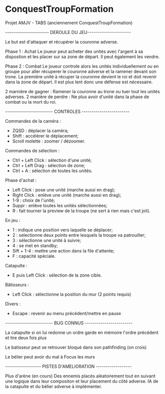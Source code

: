 # ConquestTroupFormation

Projet AMJV - TABS (anciennement ConquestTroupFormation)

---------------------- DEROULE DU JEU----------------------

Le but est d'attaquer et récupérer la couronne adverse.

Phase 1 : Achat
Le joueur peut acheter des unités avec l'argent à sa dispostion et les placer sur sa zone de départ. Il peut également les vendre.

Phase 2 : Combat
Le joueur controle alors les unités individuellement ou en groupe pour aller récuperer le couronne adverse et la ramener devant son trone.
La première unité à récuper la couronne devient le roi et doit revenir dans la zone de départ. Il est plus lent donc une défense est nécessaire.

2 marnière de gagner : Ramener la couronne au trone ou tuer tout les unités adverses.
2 manière de perdre : Ne plus avoir d'unité dans la phase de combat ou la mort du roi.

------------------------ CONTROLES ------------------------

Commandes de la caméra :
- ZQSD : déplacer la caméra;
- Shift : accélérer le déplacement;
- Scroll molette : zoomer / dézoomer.

Commandes de sélection :
- Ctrl + Left Click : sélection d'une unité;
- Ctrl + Left Drag : sélection de zone;
- Ctrl + A : sélection de toutes les unités.

Phase d'achat :
- Left Click : pose une unité (marche aussi en drag);
- Right Click : enlève une unité (marche aussi en drag);
- 1-9 : choix de l'unité;
- Suppr : enlève toutes les unités sélectionnées;
- R : fait tourner la preview de la troupe (ne sert à rien mais c'est joli).

En jeu :
- 1 : indique une position vers laquelle se déplacer;
- 2 : selectionne deux points entre lesquels la troupe va patrouiller;
- 3 : sélectionne une unité à suivre;
- 4 : se met en standby;
- Sift + 1-4 : mettre une action dans la file d'attente;
- F : capacité spéciale.

Catapulte :
- E puis Left Click : sélection de la zone cible.

Bâtisseurs :
- Left Click : sélectionne la position du mur (2 points requis)

Divers : 
- Escape : revenir au menu précédent/mettre en pause


------------------------ BUG CONNUS ------------------------

La catapulte si on lui redonne un ordre garde en mémoire l'ordre précédent et tire deux fois plus

Le batisseur peut se retrouver bloqué dans son pathfinding (on crois)

Le bélier peut avoir du mal à Focus les murs


------------------ PISTES D'AMELIORATION ------------------

Plus d'arène (en cours)
Des ennemis placés aléatoirement tout en suivant une logique dans leur compositon et leur placement du côté adverse.
IA de la catapulte et du bélier adverse à implémenter.